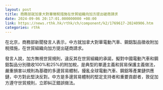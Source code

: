 ```yaml
---
layout: post
title: 商務部就加拿大對華徵稅措施在世貿組織向加方提出磋商請求
date: 2024-09-06 20:17:01.000000000 +08:00
link: https://news.rthk.hk/rthk/ch/component/k2/1769617-20240906.htm
categories: rthk
---
```


在北京，商務部新聞發言人表示，中方就加拿大對華電動汽車、鋼鋁製品徵收附加稅措施，在世貿組織向加方提出磋商請求。

發言人說，加方無視世貿規則，違反其在世貿組織的承諾，擬對中國電動汽車和鋼鋁製品分別徵收100%和25%的附加稅，是典型的單邊主義和貿易保護主義做法，嚴重損害以規則為基礎的多邊貿易體制，擾亂全球電動汽車、鋼鋁等產業鏈供應鏈，中方對此堅決反對。中方是多邊貿易體制的堅定支持者和重要貢獻者，敦促加方遵守世貿規則，立即糾正錯誤做法。
